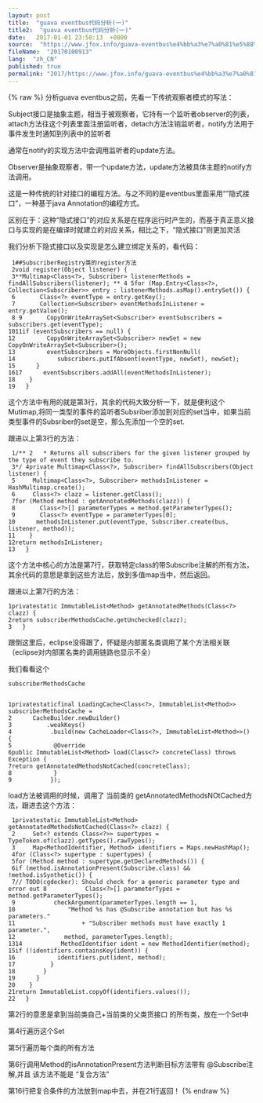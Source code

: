 ```yaml
---
layout: post
title:  "guava eventbus代码分析(一)"
title2:  "guava eventbus代码分析(一)"
date:   2017-01-01 23:50:13  +0800
source:  "https://www.jfox.info/guava-eventbus%e4%bb%a3%e7%a0%81%e5%88%86%e6%9e%90-%e4%b8%80.html"
fileName:  "20170100913"
lang:  "zh_CN"
published: true
permalink: "2017/https://www.jfox.info/guava-eventbus%e4%bb%a3%e7%a0%81%e5%88%86%e6%9e%90-%e4%b8%80.html"
---
```

{% raw %}
分析guava eventbus之前，先看一下传统观察者模式的写法：

Subject接口是抽象主题，相当于被观察者，它持有一个监听者observer的列表，attach方法往这个列表里面注册监听者，detach方法注销监听者，notify方法用于事件发生时通知到列表中的监听者

通常在notify的实现方法中会调用监听者的update方法。

Observer是抽象观察者，带一个update方法，update方法被具体主题的notify方法调用。

这是一种传统的针对接口的编程方法。与之不同的是eventbus里面采用“”隐式接口”，一种基于java Annotation的编程方式。

区别在于：这种“隐式接口”的对应关系是在程序运行时产生的，而基于真正意义接口与实现的是在编译时就建立的对应关系，相比之下，“隐式接口”则更加灵活

我们分析下隐式接口以及实现是怎么建立绑定关系的，看代码：

     1##SubscriberRegistry类的register方法
     2void register(Object listener) {
     3**Multimap<Class<?>, Subscriber> listenerMethods = findAllSubscribers(listener); ** 4 5for (Map.Entry<Class<?>, Collection<Subscriber>> entry : listenerMethods.asMap().entrySet()) {
     6       Class<?> eventType = entry.getKey();
     7       Collection<Subscriber> eventMethodsInListener = entry.getValue();
     8 9       CopyOnWriteArraySet<Subscriber> eventSubscribers = subscribers.get(eventType);
    1011if (eventSubscribers == null) {
    12         CopyOnWriteArraySet<Subscriber> newSet = new CopyOnWriteArraySet<Subscriber>();
    13         eventSubscribers = MoreObjects.firstNonNull(
    14            subscribers.putIfAbsent(eventType, newSet), newSet);
    15      }
    1617      eventSubscribers.addAll(eventMethodsInListener);
    18    }
    19   }

这个方法中有用的就是第3行，其余的代码大致分析一下，就是便利这个Mutimap,将同一类型的事件的监听者Subsriber添加到对应的set当中，如果当前类型事件的Subsriber的set是空，那么先添加一个空的set.

跟进以上第3行的方法：

     1/** 2   * Returns all subscribers for the given listener grouped by the type of event they subscribe to.
     3*/ 4private Multimap<Class<?>, Subscriber> findAllSubscribers(Object listener) {
     5     Multimap<Class<?>, Subscriber> methodsInListener = HashMultimap.create();
     6     Class<?> clazz = listener.getClass();
     7for (Method method : getAnnotatedMethods(clazz)) {
     8       Class<?>[] parameterTypes = method.getParameterTypes();
     9       Class<?> eventType = parameterTypes[0];
    10      methodsInListener.put(eventType, Subscriber.create(bus, listener, method));
    11    }
    12return methodsInListener;
    13   }

这个方法中核心的方法是第7行，获取特定class的带Subscribe注解的所有方法，其余代码的意思是拿到这些方法后，放到多值map当中，然后返回。

跟进以上第7行的方法：

    1privatestatic ImmutableList<Method> getAnnotatedMethods(Class<?> clazz) {
    2return subscriberMethodsCache.getUnchecked(clazz);
    3   }

跟倒这里后，eclipse没得跟了，怀疑是内部匿名类调用了某个方法相关联（eclipse对内部匿名类的调用链路也显示不全）

我们看看这个

    subscriberMethodsCache
    

    1privatestaticfinal LoadingCache<Class<?>, ImmutableList<Method>> subscriberMethodsCache =
    2      CacheBuilder.newBuilder()
    3          .weakKeys()
    4           .build(new CacheLoader<Class<?>, ImmutableList<Method>>() {
    5            @Override
    6public ImmutableList<Method> load(Class<?> concreteClass) throws Exception {
    7return getAnnotatedMethodsNotCached(concreteClass);
    8            }
    9           });

load方法被调用的时候，调用了 当前类的 getAnnotatedMethodsNOtCached方法，跟进去这个方法：

     1privatestatic ImmutableList<Method> getAnnotatedMethodsNotCached(Class<?> clazz) {
     2     Set<? extends Class<?>> supertypes = TypeToken.of(clazz).getTypes().rawTypes();
     3     Map<MethodIdentifier, Method> identifiers = Maps.newHashMap();
     4for (Class<?> supertype : supertypes) {
     5for (Method method : supertype.getDeclaredMethods()) {
     6if (method.isAnnotationPresent(Subscribe.class) && !method.isSynthetic()) {
     7// TODO(cgdecker): Should check for a generic parameter type and error out 8           Class<?>[] parameterTypes = method.getParameterTypes();
     9           checkArgument(parameterTypes.length == 1,
    10               "Method %s has @Subscribe annotation but has %s parameters."
    11                   + "Subscriber methods must have exactly 1 parameter.",
    12              method, parameterTypes.length);
    1314           MethodIdentifier ident = new MethodIdentifier(method);
    15if (!identifiers.containsKey(ident)) {
    16            identifiers.put(ident, method);
    17          }
    18        }
    19      }
    20    }
    21return ImmutableList.copyOf(identifiers.values());
    22   }

第2行的意思是拿到当前类自己+当前类的父类货接口 的所有类，放在一个Set中

第4行遍历这个Set

第5行遍历每个类的所有方法

第6行调用Method的isAnnotationPresent方法判断目标方法带有 @Subscribe注解,并且 该方法不能是 “复合方法”

第16行把复合条件的方法放到map中去，并在21行返回！
{% endraw %}
